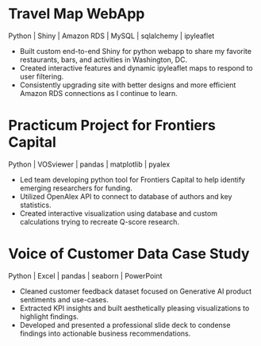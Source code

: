 # Travel Map WebApp

Python | Shiny | Amazon RDS | MySQL | sqlalchemy | ipyleaflet
- Built custom end-to-end Shiny for python webapp to share my favorite restaurants, bars, and activities in Washington, DC.
- Created interactive features and dynamic ipyleaflet maps to respond to user filtering. 
- Consistently upgrading site with better designs and more efficient Amazon RDS connections as I continue to learn.



# Practicum Project for Frontiers Capital

Python | VOSviewer | pandas | matplotlib | pyalex 
- Led team developing python tool for Frontiers Capital to help identify emerging researchers for funding.
- Utilized OpenAlex API to connect to database of authors and key statistics. 
- Created interactive visualization using database and custom calculations trying to recreate Q-score research. 



# Voice of Customer Data Case Study
Python | Excel | pandas | seaborn | PowerPoint 
- Cleaned customer feedback dataset focused on Generative AI product sentiments and use-cases.
- Extracted KPI insights and built aesthetically pleasing visualizations to highlight findings. 
- Developed and presented a professional slide deck to condense findings into actionable business recommendations.


